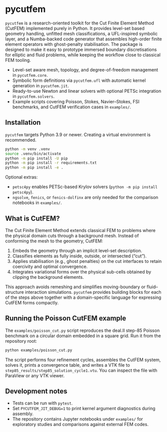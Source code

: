# pycutfem

`pycutfem` is a research-oriented toolkit for the Cut Finite Element Method
(CutFEM) implemented purely in Python. It provides level-set based geometry
handling, unfitted mesh classifications, a UFL-inspired symbolic layer, and a
Numba-backed code generator that assembles high-order finite element operators
with ghost-penalty stabilisation. The package is designed to make it easy to
prototype immersed boundary discretisations for elliptic and fluid problems,
while keeping the workflow close to classical FEM tooling.

- Level-set aware mesh, topology, and degree-of-freedom management in
  `pycutfem.core`.
- Symbolic form definitions via `pycutfem.ufl` with automatic kernel
  generation in `pycutfem.jit`.
- Ready-to-use Newton and linear solvers with optional PETSc integration in
  `pycutfem.solvers`.
- Example scripts covering Poisson, Stokes, Navier–Stokes, FSI benchmarks, and
  CutFEM verification cases in `examples/`.

## Installation

`pycutfem` targets Python 3.9 or newer. Creating a virtual environment is
recommended.

```bash
python -m venv .venv
source .venv/bin/activate
python -m pip install -U pip
python -m pip install -r requirements.txt
python -m pip install -e .
```

Optional extras:

- `petsc4py` enables PETSc-based Krylov solvers (`python -m pip install petsc4py`).
- `ngsolve`, `fenics`, or `fenics-dolfinx` are only needed for the comparison
  notebooks in `examples/`.

## What is CutFEM?

The Cut Finite Element Method extends classical FEM to problems where the
physical domain cuts through a background mesh. Instead of conforming the mesh
to the geometry, CutFEM:

1. Embeds the geometry through an implicit level-set description.
2. Classifies elements as fully inside, outside, or intersected (“cut”).
3. Applies stabilisation (e.g., ghost penalties) on the cut interfaces to
   retain coercivity and optimal convergence.
4. Integrates variational forms over the physical sub-cells obtained by
   clipping the background elements.

This approach avoids remeshing and simplifies moving-boundary or fluid–structure
interaction simulations. `pycutfem` provides building blocks for each of the
steps above together with a domain-specific language for expressing CutFEM
forms compactly.

## Running the Poisson CutFEM example

The `examples/poisson_cut.py` script reproduces the deal.II step-85 Poisson
benchmark on a circular domain embedded in a square grid. Run it from the
repository root:

```bash
python examples/poisson_cut.py
```

The script performs four refinement cycles, assembles the CutFEM system,
solves it, prints a convergence table, and writes a VTK file to
`step85_results/step85_solution_cycle1.vtu`. You can inspect the file with
ParaView or any VTK viewer.

## Development notes

- Tests can be run with `pytest`.
- Set `PYCUTFEM_JIT_DEBUG=1` to print kernel argument diagnostics during
  assembly.
- The repository contains Jupyter notebooks under `examples/` for exploratory
  studies and comparisons against external FEM codes.
